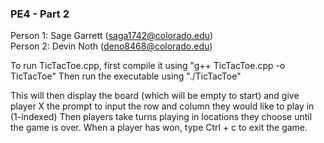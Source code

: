 ### PE4 - Part 2
Person 1: Sage Garrett (saga1742@colorado.edu)  
Person 2: Devin Noth   (deno8468@colorado.edu)

To run TicTacToe.cpp, first compile it using "g++ TicTacToe.cpp -o TicTacToe"
Then run the executable using "./TicTacToe"

This will then display the board (which will be empty to start) and give player X the prompt to input the row and column they would like to play in (1-indexed)
Then players take turns playing in locations they choose until the game is over.
When a player has won, type Ctrl + c to exit the game.

